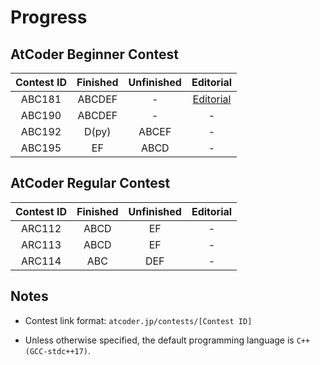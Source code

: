 # Progress

## AtCoder Beginner Contest

|Contest ID|Finished|Unfinished|Editorial|
|:---:|:---:|:---:|:---:|
|ABC181|ABCDEF|-     |[Editorial](./ABC%20181/editorial.md)|
|ABC190|ABCDEF|-     |-|
|ABC192|D(py) |ABCEF |-|
|ABC195|EF    |ABCD  |-|


## AtCoder Regular Contest

|Contest ID|Finished|Unfinished|Editorial|
|:---:|:---:|:---:|:---:|
|ARC112|ABCD  |EF    |-|
|ARC113|ABCD  |EF    |-|
|ARC114|ABC   |DEF   |-|

## Notes

- Contest link format: `atcoder.jp/contests/[Contest ID]`

- Unless otherwise specified, the default programming language is `C++(GCC-stdc++17)`.
